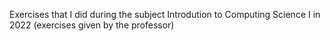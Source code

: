 Exercises that I did during the subject Introdution to Computing Science I in 2022 (exercises given by the professor)
